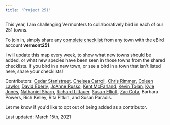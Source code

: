 ```yaml
---
title: 'Project 251'
---
```

This year, I am challenging Vermonters to collaboratively bird in each of our 251 towns.

To join in, simply share any [complete checklist](https://support.ebird.org/en/support/solutions/articles/48000967748) from any town with the eBird account **vermont251**.

I will update this map every week, to show what new towns should be added, or what new species have been seen in those towns from the shared checklists. If you bird in a new town, or see a bird in a town that isn't listed here, share your checklists!

Contributors:
[Cedar Stanistreet](https://ebird.org/profile/NDM2MDU1/US-VT).
[Chelsea Carroll](https://ebird.org/profile/NjQ1MjQy/US-VT-021),
[Chris Rimmer](https://ebird.org/profile/Mjc3NzU/US-VT-017),
[Coleen Lawlor](https://ebird.org/profile/NzU3NzM5/US-VT),
[David Eberly](https://ebird.org/profile/MTgzMDM/US-VT-021),
[JoAnne Russo](https://ebird.org/profile/OTE2NDg/US-VT),
[Kent McFarland](https://ebird.org/vt/profile/MjAwNjI/world),
[Kevin Tolan](https://ebird.org/vt/profile/OTE4MTQ2/US),
[Kyle Jones](https://ebird.org/profile/MTM5Nzgz/US-VT),
[Nathaniel Sharp](https://ebird.org/vt/profile/MTgxNDYz/US-VT),
[Richard Littauer](https://ebird.org/vt/profile/Mjg0MTUx/US-VT),
[Susan Elliott](https://ebird.org/profile/MjQzNw/world),
[Zac Cota](https://ebird.org/profile/NDIwNDA1/US-VT),
Barbara Powers, Rich Kelley, Rita Pitkin, and Susan Paradis.

Let me know if you'd like to opt out of being added as a contributor.

Last updated:
March 15th, 2021
